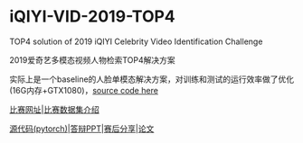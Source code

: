 # iQIYI-VID-2019-TOP4

TOP4 solution of 2019 iQIYI Celebrity Video Identification Challenge

2019爱奇艺多模态视频人物检索TOP4解决方案

实际上是一个baseline的人脸单模态解决方案，对训练和测试的运行效率做了优化(16G内存+GTX1080)，[source code here](./2019_iQIYI_ACMMM)

[比赛网址](http://challenge.ai.iqiyi.com/detail?raceId=5c767dc41a6fa0ccf53922e7)|[比赛数据集介绍](https://arxiv.org/pdf/1811.07548.pdf)

[源代码(pytorch)](./2019_iQIYI_ACMMM/src)|[答辩PPT](./2019_iQIYI_ACMMM/data/TOP4-seefun-PPT.pdf)|[赛后分享](https://mp.weixin.qq.com/s?__biz=MzI0MjczMjM2NA==&mid=2247485287&idx=2&sn=b7594dfd297be259dc3f90f9f6b73b13&chksm=e9769b44de0112524347aab27e5d59e4bca6f72ccf624e2ce2446fcdb86e587b3a6bb3574f78&mpshare=1&scene=1&srcid=071931wb5MgyHuC9Q4YfAgHz&sharer_sharetime=1564378088897&sharer_shareid=0d4e91099c34ed8fa25359af459bd808&pass_ticket=vDP4pKSlM2gkVikr2wKIuLEHHwLBoPK6biWUIsqaeiOQNeEu2Igz8rFIe1ENf8jm#rd)|[论文](https://dl.acm.org/ft_gateway.cfm?id=3356056&ftid=2092000&dwn=1&CFID=81042276&CFTOKEN=3caf3a8b4bf61b1c-B71B812D-AE3F-28D4-92CFA527DA59219F)
